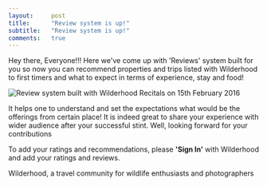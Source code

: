 ```yaml
---
layout:     post
title:      "Review system is up!"
subtitle:   "Review system is up!"
comments:   true
---
```



<p>
Hey there, Everyone!!! Here we've come up with 'Reviews' system built for you so now you can recommend properties and trips listed with Wilderhood to first timers and what to expect in terms of experience, stay and food!
</p>

<img src="{{ site.baseurl }}/img/Reviews.png" alt="Review system built with Wilderhood Recitals on 15th February 2016">

<p>
It helps one to understand and set the expectations what would be the offerings from certain place! It is indeed great to share your experience with wider audience after your successful stint. Well, looking forward for your contributions
</p>

<p>
 To add your ratings and recommendations, please <strong>'Sign In'</strong> with <a href="https://www.wilderhood.com" style="text-decoration:none" target="_blank">Wilderhood</a> and add your ratings and reviews.
 </p>

<p>
<a href="http://wilderhood.com" style="text-decoration:none">Wilderhood</a>, a travel community for wildlife enthusiasts and photographers
</p>
